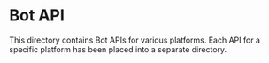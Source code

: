 # Bot API

This directory contains Bot APIs for various platforms. Each API for a specific platform has been placed into a separate
directory.